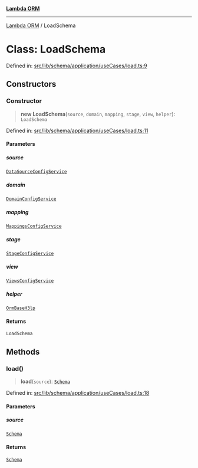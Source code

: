 [**Lambda ORM**](../README.md)

***

[Lambda ORM](../README.md) / LoadSchema

# Class: LoadSchema

Defined in: [src/lib/schema/application/useCases/load.ts:9](https://github.com/lambda-orm/lambdaorm-base/blob/54d568062b637a6aed5442a048b140146d1f573b/src/lib/schema/application/useCases/load.ts#L9)

## Constructors

### Constructor

> **new LoadSchema**(`source`, `domain`, `mapping`, `stage`, `view`, `helper`): `LoadSchema`

Defined in: [src/lib/schema/application/useCases/load.ts:11](https://github.com/lambda-orm/lambdaorm-base/blob/54d568062b637a6aed5442a048b140146d1f573b/src/lib/schema/application/useCases/load.ts#L11)

#### Parameters

##### source

[`DataSourceConfigService`](DataSourceConfigService.md)

##### domain

[`DomainConfigService`](DomainConfigService.md)

##### mapping

[`MappingsConfigService`](MappingsConfigService.md)

##### stage

[`StageConfigService`](StageConfigService.md)

##### view

[`ViewsConfigService`](ViewsConfigService.md)

##### helper

[`OrmBaseH3lp`](OrmBaseH3lp.md)

#### Returns

`LoadSchema`

## Methods

### load()

> **load**(`source`): [`Schema`](../interfaces/Schema.md)

Defined in: [src/lib/schema/application/useCases/load.ts:18](https://github.com/lambda-orm/lambdaorm-base/blob/54d568062b637a6aed5442a048b140146d1f573b/src/lib/schema/application/useCases/load.ts#L18)

#### Parameters

##### source

[`Schema`](../interfaces/Schema.md)

#### Returns

[`Schema`](../interfaces/Schema.md)
